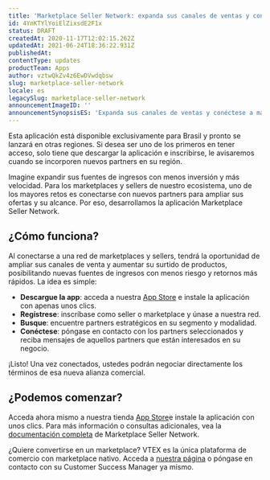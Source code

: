 ```yaml
---
title: 'Marketplace Seller Network: expanda sus canales de ventas y conéctese a los marketplaces líderes del mercado.'
id: 4YnKTYlYoiElZixsdE2F1x
status: DRAFT
createdAt: 2020-11-17T12:02:15.262Z
updatedAt: 2021-06-24T18:36:22.931Z
publishedAt: 
contentType: updates
productTeam: Apps
author: vztwQkZv4z6EwDVwdqbsw
slug: marketplace-seller-network
locale: es
legacySlug: marketplace-seller-network
announcementImageID: ''
announcementSynopsisES: 'Expanda sus canales de ventas y conéctese a marketplaces líderes del mercado con Marketplace Seller Network.'
---
```


<div class = "alert alert-info">
  <p>Esta aplicación está disponible exclusivamente para Brasil y pronto se lanzará en otras regiones. Si desea ser uno de los primeros en tener acceso, solo tiene que descargar la aplicación e inscribirse, le avisaremos cuando se incorporen nuevos partners en su región.  </p>
</div>

Imagine expandir sus fuentes de ingresos con menos inversión y más velocidad. Para los marketplaces y sellers de nuestro ecosistema, uno de los mayores retos es conectarse con nuevos partners para ampliar sus ofertas y su alcance. Por eso, desarrollamos la aplicación Marketplace Seller Network.

## ¿Cómo funciona?
Al conectarse a una red de marketplaces y sellers, tendrá la oportunidad de ampliar sus canales de venta y aumentar su surtido de productos, posibilitando nuevas fuentes de ingresos con menos riesgo y retornos más rápidos. La idea es simple: 

- __Descargue la app__: acceda a nuestra [App Store](https://apps.vtex.com/marketplace-seller-network/p "App Store") e instale la aplicación con apenas unos clics.
- __Regístrese__: inscríbase como seller o marketplace y únase a nuestra red.
- __Busque__: encuentre partners estratégicos en su segmento y modalidad.
- __Conéctese__: póngase en contacto con los partners seleccionados y reciba mensajes de aquellos partners que están interesados en su negocio.

¡Listo! Una vez conectados, ustedes podrán negociar directamente los términos de esa nueva alianza comercial.

## ¿Podemos comenzar?
Acceda ahora mismo a nuestra tienda [App Store](https://apps.vtex.com/marketplace-seller-network/p "App Store")e instale la aplicación con unos clics. Para más información o consultas adicionales, vea la [documentación completa](https://help.vtex.com/es/tutorial/encontre-marketplaces-e-sellers-no-ecossistema-vtex--2bzC7tXlVgLEEjxo4ixcAM "documentación completa") de Marketplace Seller Network. 

¿Quiere convertirse en un marketplace? VTEX es la única plataforma de comercio con marketplace nativo. Acceda a [nuestra página](https://vtex.com/co-es/marketplace/ "nuestra página") o póngase en contacto con su Customer Success Manager ya mismo.

